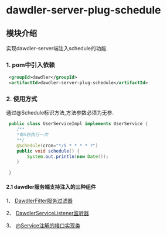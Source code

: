 # dawdler-server-plug-schedule

## 模块介绍

实现dawdler-server端注入schedule的功能.

### 1. pom中引入依赖

```xml
 <groupId>dawdler</groupId>
 <artifactId>dawdler-server-plug-schedule</artifactId>
```

### 2. 使用方式

通过@Schedule标识方法,方法参数必须为无参.

```java
 public class UserServiceImpl implements UserService {
    /**
    *每5秒执行一次
    **/
    @Schedule(cron="*/5 * * * * ?")
    public void schedule() {
        System.out.println(new Date());
    }
 
 }
```

#### 2.1 dawdler服务端支持注入的三种组件

1、 [DawdlerFilter服务过滤器](../../dawdler-server/README.md#4-dawdler服务过滤器)

2、 [DawdlerServiceListener监听器](../../dawdler-server/README.md#3-dawdler服务器启动销毁监听器)

3、 [@Service注解的接口实现类](../../dawdler-service-plug/dawdler-service-core/README.md#2-service说明)